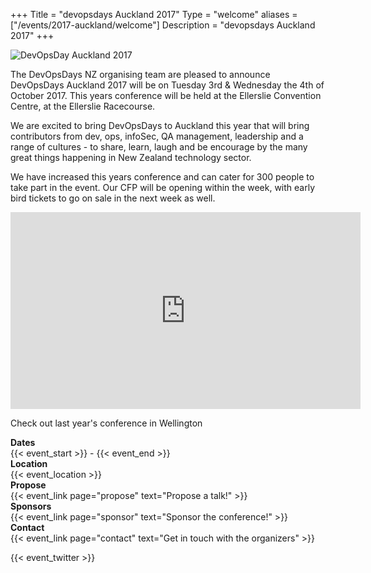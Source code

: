 +++
Title = "devopsdays Auckland 2017"
Type = "welcome"
aliases = ["/events/2017-auckland/welcome"]
Description = "devopsdays Auckland 2017"
+++


<div class="row auckland">
  <div class = "col-md-6">
    <img alt="DevOpsDay Auckland 2017" src="/events/2017-auckland/logo-wide.png" style="max-width: 70%;max-height: 70%">
    <p>
    The DevOpsDays NZ organising team are pleased to announce DevOpsDays Auckland 2017 will be on Tuesday 3rd &amp; Wednesday the 4th of October 2017. This years conference will be held at the Ellerslie Convention Centre, at the Ellerslie Racecourse.</p>

   <p>We are excited to bring DevOpsDays to Auckland this year that will bring contributors from dev, ops, infoSec, QA management, leadership and a range of cultures - to share, learn, laugh and be encourage by the many great things happening in New Zealand technology sector.</p>

  <p>We have increased this years conference and can cater for 300 people to take part in the event. Our CFP will be opening within the week, with early bird tickets to go on sale in the next week as well.
    </p>
  </div>
  <div class = "col-md-6 col-md-push-6">
    <iframe width="560" height="315" src="https://www.youtube.com/embed/JuctqYgeyiI" frameborder="0" allowfullscreen></iframe>
    <p>
    Check out last year's conference in Wellington
    </p>
  </div>
</div>


  <div class = "row">
    <div class = "col-md-2">
      <strong>Dates</strong>
    </div>
    <div class = "col-md-8">
      {{< event_start >}} - {{< event_end >}}
    </div>
  </div>

  <div class = "row">
    <div class = "col-md-2">
      <strong>Location</strong>
    </div>
    <div class = "col-md-8">
      {{< event_location >}}
    </div>
  </div>

<!--
  <div class = "row">
    <div class = "col-md-2">
      <strong>Register</strong>
    </div>
    <div class = "col-md-8">
      {{< event_link page="registration" text="Register to attend the conference!" >}}
    </div>
  </div>
-->

  <div class = "row">
    <div class = "col-md-2">
      <strong>Propose</strong>
    </div>
    <div class = "col-md-8">
      {{< event_link page="propose" text="Propose a talk!" >}}
    </div>
  </div>

  <!-- <div class = "row">
    <div class = "col-md-2">
      <strong>Program</strong>
    </div>
    <div class = "col-md-8">
      View the {{< event_link page="program" text="program." >}}
    </div>
  </div> -->

  <!-- <div class = "row">
    <div class = "col-md-2">
      <strong>Speakers</strong>
    </div>
    <div class = "col-md-8">
      Check out the {{< event_link page="speakers" text="speakers!" >}}
    </div>
  </div> -->

  <div class = "row">
    <div class = "col-md-2">
      <strong>Sponsors</strong>
    </div>
    <div class = "col-md-8">
      {{< event_link page="sponsor" text="Sponsor the conference!" >}}
    </div>
  </div>

  <div class = "row">
    <div class = "col-md-2">
      <strong>Contact</strong>
    </div>
    <div class = "col-md-8">
      {{< event_link page="contact" text="Get in touch with the organizers" >}}
    </div>
  </div>

  <!-- Uncomment if you added your city twitter name -->

  {{< event_twitter >}}